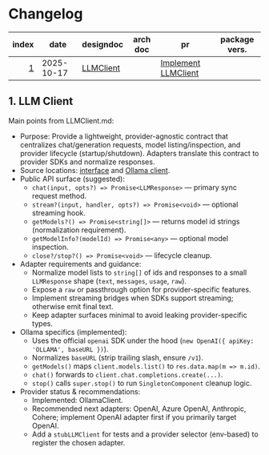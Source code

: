 # Changelog

| index | date | designdoc | arch doc | pr | package vers. |
| -----:| ---- | --------- | -------- | -- | ------------- |
| [1](#1---llm-client) | 2025-10-17 | [LLMClient](./llmclient.md) | | [Implement LLMClient](https://github.com/InnoBridge/agentsdk/pull/1) |  |

<a id="1---llm-client"></a>

## 1. LLM Client

Main points from LLMClient.md:

- Purpose: Provide a lightweight, provider-agnostic contract that centralizes chat/generation requests, model listing/inspection, and provider lifecycle (startup/shutdown). Adapters translate this contract to provider SDKs and normalize responses.
- Source locations: [interface](../../src/client/llmclient.ts) and [Ollama client](../../src/client/ollama_client.ts).
- Public API surface (suggested):
	- `chat(input, opts?) => Promise<LLMResponse>` — primary sync request method.
	- `stream?(input, handler, opts?) => Promise<void>` — optional streaming hook.
	- `getModels?() => Promise<string[]>` — returns model id strings (normalization requirement).
	- `getModelInfo?(modelId) => Promise<any>` — optional model inspection.
	- `close?/stop?() => Promise<void>` — lifecycle cleanup.
- Adapter requirements and guidance:
	- Normalize model lists to `string[]` of ids and responses to a small `LLMResponse` shape (`text`, `messages`, `usage`, `raw`).
	- Expose a `raw` or passthrough option for provider-specific features.
	- Implement streaming bridges when SDKs support streaming; otherwise emit final text.
	- Keep adapter surfaces minimal to avoid leaking provider-specific types.
- Ollama specifics (implemented):
	- Uses the official `openai` SDK under the hood (`new OpenAI({ apiKey: 'OLLAMA', baseURL })`).
	- Normalizes `baseURL` (strip trailing slash, ensure `/v1`).
	- `getModels()` maps `client.models.list()` to `res.data.map(m => m.id)`.
	- `chat()` forwards to `client.chat.completions.create(...)`.
	- `stop()` calls `super.stop()` to run `SingletonComponent` cleanup logic.
- Provider status & recommendations:
	- Implemented: OllamaClient.
	- Recommended next adapters: OpenAI, Azure OpenAI, Anthropic, Cohere; implement OpenAI adapter first if you primarily target OpenAI.
	- Add a `stubLLMClient` for tests and a provider selector (env-based) to register the chosen adapter.



